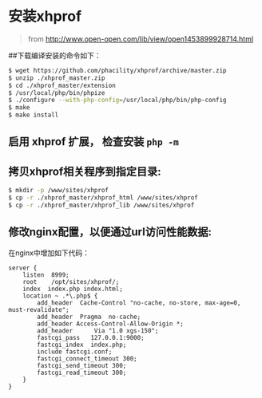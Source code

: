 # 安装xhprof

> from http://www.open-open.com/lib/view/open1453899928714.html

##下载编译安装的命令如下：

```bash
$ wget https://github.com/phacility/xhprof/archive/master.zip
$ unzip ./xhprof_master.zip
$ cd ./xhprof_master/extension
$ /usr/local/php/bin/phpize
$ ./configure --with-php-config=/usr/local/php/bin/php-config
$ make
$ make install
```

## 启用 xhprof 扩展， 检查安装 `php -m`

## 拷贝xhprof相关程序到指定目录:

```bash
$ mkdir -p /www/sites/xhprof
$ cp -r ./xhprof_master/xhprof_html /www/sites/xhprof
$ cp -r ./xhprof_master/xhprof_lib /www/sites/xhprof
```

## 修改nginx配置，以便通过url访问性能数据:

在nginx中增加如下代码：

```
server {
    listen  8999;
    root    /opt/sites/xhprof/;
    index  index.php index.html;
    location ~ .*\.php$ {
        add_header  Cache-Control "no-cache, no-store, max-age=0, must-revalidate";
        add_header  Pragma  no-cache;
        add_header Access-Control-Allow-Origin *;
        add_header      Via "1.0 xgs-150";
        fastcgi_pass   127.0.0.1:9000;
        fastcgi_index  index.php;
        include fastcgi.conf;
        fastcgi_connect_timeout 300;
        fastcgi_send_timeout 300;
        fastcgi_read_timeout 300;
    }
}
```
